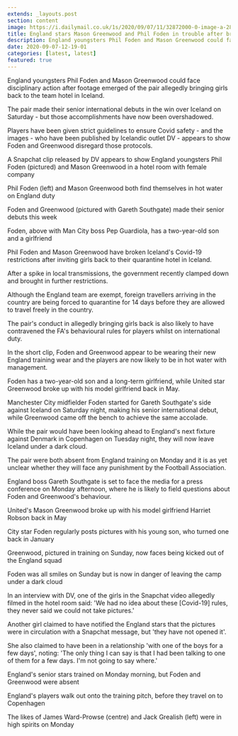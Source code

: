 ```yaml
---
extends: _layouts.post
section: content
image: https://i.dailymail.co.uk/1s/2020/09/07/11/32872000-0-image-a-28_1599476141307.jpg 
title: England stars Mason Greenwood and Phil Foden in trouble after bringing girls into Three Lions hotel 
description: England youngsters Phil Foden and Mason Greenwood could face disciplinary action after footage emerged of the pair allegedly bringing girls back to the team hotel in Iceland. 
date: 2020-09-07-12-19-01 
categories: [latest, latest] 
featured: true 
--- 
```

England youngsters Phil Foden and Mason Greenwood could face disciplinary action after footage emerged of the pair allegedly bringing girls back to the team hotel in Iceland.

The pair made their senior international debuts in the win over Iceland on Saturday - but those accomplishments have now been overshadowed.

Players have been given strict guidelines to ensure Covid safety - and the images - who have been published by Icelandic outlet DV - appears to show Foden and Greenwood disregard those protocols.

A Snapchat clip released by DV appears to show England youngsters Phil Foden (pictured) and Mason Greenwood in a hotel room with female company

Phil Foden (left) and Mason Greenwood both find themselves in hot water on England duty

Foden and Greenwood (pictured with Gareth Southgate) made their senior debuts this week

Foden, above with Man City boss Pep Guardiola, has a two-year-old son and a girlfriend 

Phil Foden and Mason Greenwood have broken Iceland's Covid-19 restrictions after inviting girls back to their quarantine hotel in Iceland.

After a spike in local transmissions, the government recently clamped down and brought in further restrictions.

Although the England team are exempt, foreign travellers arriving in the country are being forced to quarantine for 14 days before they are allowed to travel freely in the country.

The pair's conduct in allegedly bringing girls back is also likely to have contravened the FA's behavioural rules for players whilst on international duty.

In the short clip, Foden and Greenwood appear to be wearing their new England training wear and the players are now likely to be in hot water with management.

Foden has a two-year-old son and a long-term girlfriend, while United star Greenwood broke up with his model girlfriend back in May. 

Manchester City midfielder Foden started for Gareth Southgate's side against Iceland on Saturday night, making his senior international debut, while Greenwood came off the bench to achieve the same accolade.

While the pair would have been looking ahead to England's next fixture against Denmark in Copenhagen on Tuesday night, they will now leave Iceland under a dark cloud. 

The pair were both absent from England training on Monday and it is as yet unclear whether they will face any punishment by the Football Association.

England boss Gareth Southgate is set to face the media for a press conference on Monday afternoon, where he is likely to field questions about Foden and Greenwood's behaviour. 

United's Mason Greenwood broke up with his model girlfriend Harriet Robson back in May

City star Foden regularly posts pictures with his young son, who turned one back in January

Greenwood, pictured in training on Sunday, now faces being kicked out of the England squad

Foden was all smiles on Sunday but is now in danger of leaving the camp under a dark cloud

In an interview with DV, one of the girls in the Snapchat video allegedly filmed in the hotel room said: 'We had no idea about these [Covid-19] rules, they never said we could not take pictures.'

Another girl claimed to have notified the England stars that the pictures were in circulation with a Snapchat message, but 'they have not opened it'.

She also claimed to have been in a relationship 'with one of the boys for a few days', noting: 'The only thing I can say is that I had been talking to one of them for a few days. I'm not going to say where.'

England's senior stars trained on Monday morning, but Foden and Greenwood were absent

England's players walk out onto the training pitch, before they travel on to Copenhagen

The likes of James Ward-Prowse (centre) and Jack Grealish (left) were in high spirits on Monday

